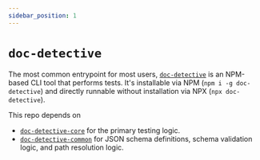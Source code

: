 ```yaml
---
sidebar_position: 1
---
```


# `doc-detective`

The most common entrypoint for most users, [`doc-detective`](https://github.com/doc-detective/doc-detective) is an NPM-based CLI tool that performs tests. It's installable via NPM (`npm i -g doc-detective`) and directly runnable without installation via NPX (`npx doc-detective`).

This repo depends on
- [`doc-detective-core`](doc-detective-core) for the primary testing logic.
- [`doc-detective-common`](doc-detective-common) for JSON schema definitions, schema validation logic, and path resolution logic.